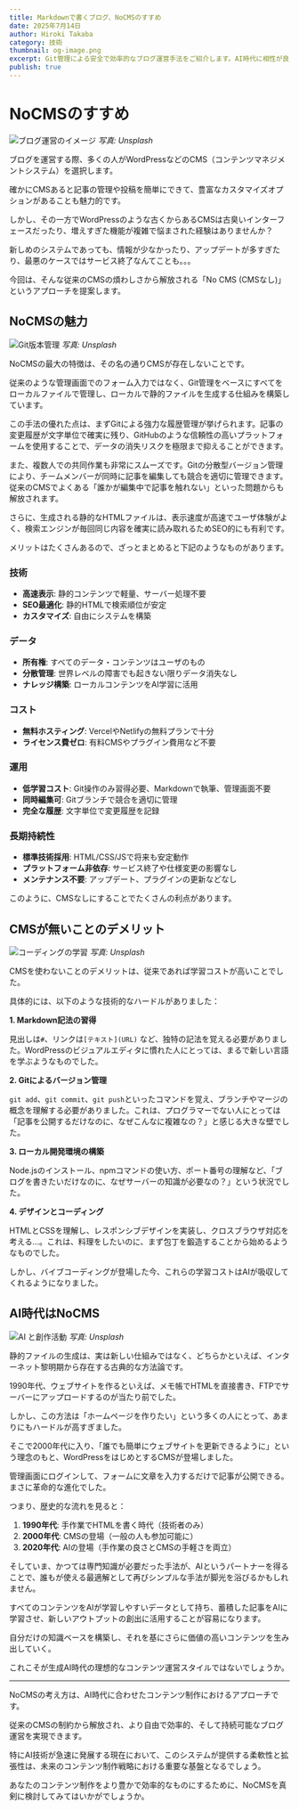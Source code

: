 ```yaml
---
title: Markdownで書くブログ、NoCMSのすすめ
date: 2025年7月14日
author: Hiroki Takaba
category: 技術
thumbnail: og-image.png
excerpt: Git管理による安全で効率的なブログ運営手法をご紹介します。AI時代に相性が良いコンテンツ制作のアプローチです。
publish: true
---
```


# NoCMSのすすめ

![ブログ運営のイメージ](https://images.unsplash.com/photo-1486312338219-ce68d2c6f44d?ixlib=rb-4.0.3&ixid=M3wxMjA3fDB8MHxwaG90by1wYWdlfHx8fGVufDB8fHx8fA%3D%3D&auto=format&fit=crop&w=1172&q=80)
*写真: Unsplash*

ブログを運営する際、多くの人がWordPressなどのCMS（コンテンツマネジメントシステム）を選択します。

確かにCMSあると記事の管理や投稿を簡単にできて、豊富なカスタマイズオプションがあることも魅力的です。

しかし、その一方でWordPressのような古くからあるCMSは古臭いインターフェースだったり、増えすぎた機能が複雑で悩まされた経験はありませんか？

新しめのシステムであっても、情報が少なかったり、アップデートが多すぎたり、最悪のケースではサービス終了なんてことも。。。

今回は、そんな従来のCMSの煩わしさから解放される「No CMS (CMSなし)」というアプローチを提案します。

## NoCMSの魅力

![Git版本管理](https://images.unsplash.com/photo-1618477247222-acbdb0e159b3?ixlib=rb-4.0.3&ixid=M3wxMjA3fDB8MHxwaG90by1wYWdlfHx8fGVufDB8fHx8fA%3D%3D&auto=format&fit=crop&w=1170&q=80)
*写真: Unsplash*

NoCMSの最大の特徴は、その名の通りCMSが存在しないことです。

従来のような管理画面でのフォーム入力ではなく、Git管理をベースにすべてをローカルファイルで管理し、ローカルで静的ファイルを生成する仕組みを構築しています。

この手法の優れた点は、まずGitによる強力な履歴管理が挙げられます。記事の変更履歴が文字単位で確実に残り、GitHubのような信頼性の高いプラットフォームを使用することで、データの消失リスクを極限まで抑えることができます。

また、複数人での共同作業も非常にスムーズです。Gitの分散型バージョン管理により、チームメンバーが同時に記事を編集しても競合を適切に管理できます。従来のCMSでよくある「誰かが編集中で記事を触れない」といった問題からも解放されます。

さらに、生成される静的なHTMLファイルは、表示速度が高速でユーザ体験がよく、検索エンジンが毎回同じ内容を確実に読み取れるためSEO的にも有利です。

メリットはたくさんあるので、ざっとまとめると下記のようなものがあります。

### 技術
- **高速表示**: 静的コンテンツで軽量、サーバー処理不要
- **SEO最適化**: 静的HTMLで検索順位が安定
- **カスタマイズ**: 自由にシステムを構築

### データ
- **所有権**: すべてのデータ・コンテンツはユーザのもの
- **分散管理**: 世界レベルの障害でも起きない限りデータ消失なし
- **ナレッジ構築**: ローカルコンテンツをAI学習に活用

### コスト
- **無料ホスティング**: VercelやNetlifyの無料プランで十分
- **ライセンス費ゼロ**: 有料CMSやプラグイン費用など不要

### 運用
- **低学習コスト**: Git操作のみ習得必要、Markdownで執筆、管理画面不要
- **同時編集可**: Gitブランチで競合を適切に管理
- **完全な履歴**: 文字単位で変更履歴を記録

### 長期持続性
- **標準技術採用**: HTML/CSS/JSで将来も安定動作
- **プラットフォーム非依存**: サービス終了や仕様変更の影響なし
- **メンテナンス不要**: アップデート、プラグインの更新などなし

このように、CMSなしにすることでたくさんの利点があります。

## CMSが無いことのデメリット

![コーディングの学習](https://images.unsplash.com/photo-1555066931-4365d14bab8c?ixlib=rb-4.0.3&ixid=M3wxMjA3fDB8MHxwaG90by1wYWdlfHx8fGVufDB8fHx8fA%3D%3D&auto=format&fit=crop&w=1170&q=80)
*写真: Unsplash*

CMSを使わないことのデメリットは、従来であれば学習コストが高いことでした。

具体的には、以下のような技術的なハードルがありました：

**1. Markdown記法の習得**

見出しは`#`、リンクは`[テキスト](URL)` など、独特の記法を覚える必要がありました。WordPressのビジュアルエディタに慣れた人にとっては、まるで新しい言語を学ぶようなものでした。

**2. Gitによるバージョン管理**

`git add`、`git commit`、`git push`といったコマンドを覚え、ブランチやマージの概念を理解する必要がありました。これは、プログラマーでない人にとっては「記事を公開するだけなのに、なぜこんなに複雑なの？」と感じる大きな壁でした。

**3. ローカル開発環境の構築**

Node.jsのインストール、npmコマンドの使い方、ポート番号の理解など、「ブログを書きたいだけなのに、なぜサーバーの知識が必要なの？」という状況でした。

**4. デザインとコーディング**

HTMLとCSSを理解し、レスポンシブデザインを実装し、クロスブラウザ対応を考える...。これは、料理をしたいのに、まず包丁を鍛造することから始めるようなものでした。

しかし、バイブコーディングが登場した今、これらの学習コストはAIが吸収してくれるようになりました。

## AI時代はNoCMS

![AI と創作活動](https://images.unsplash.com/photo-1677442136019-21780ecad995?ixlib=rb-4.0.3&ixid=M3wxMjA3fDB8MHxwaG90by1wYWdlfHx8fGVufDB8fHx8fA%3D%3D&auto=format&fit=crop&w=1032&q=80)
*写真: Unsplash*

静的ファイルの生成は、実は新しい仕組みではなく、どちらかといえば、インターネット黎明期から存在する古典的な方法論です。

1990年代、ウェブサイトを作るといえば、メモ帳でHTMLを直接書き、FTPでサーバーにアップロードするのが当たり前でした。

しかし、この方法は「ホームページを作りたい」という多くの人にとって、あまりにもハードルが高すぎました。

そこで2000年代に入り、「誰でも簡単にウェブサイトを更新できるように」という理念のもと、WordPressをはじめとするCMSが登場しました。

管理画面にログインして、フォームに文章を入力するだけで記事が公開できる。まさに革命的な進化でした。

つまり、歴史的な流れを見ると：
1. **1990年代**: 手作業でHTMLを書く時代（技術者のみ）
2. **2000年代**: CMSの登場（一般の人も参加可能に）
3. **2020年代**: AIの登場（手作業の良さとCMSの手軽さを両立）

そしていま、かつては専門知識が必要だった手法が、AIというパートナーを得ることで、誰もが使える最適解として再びシンプルな手法が脚光を浴びるかもしれません。

すべてのコンテンツをAIが学習しやすいデータとして持ち、蓄積した記事をAIに学習させ、新しいアウトプットの創出に活用することが容易になります。

自分だけの知識ベースを構築し、それを基にさらに価値の高いコンテンツを生み出していく。

これこそが生成AI時代の理想的なコンテンツ運営スタイルではないでしょうか。

-----

NoCMSの考え方は、AI時代に合わせたコンテンツ制作におけるアプローチです。

従来のCMSの制約から解放され、より自由で効率的、そして持続可能なブログ運営を実現できます。

特にAI技術が急速に発展する現在において、このシステムが提供する柔軟性と拡張性は、未来のコンテンツ制作戦略における重要な基盤となるでしょう。

あなたのコンテンツ制作をより豊かで効率的なものにするために、NoCMSを真剣に検討してみてはいかがでしょうか。